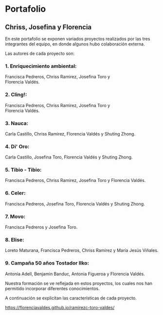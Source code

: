 # Portafolio
## Chriss, Josefina y Florencia

En este portafolio se exponen variados proyectos realizados por las tres integrantes del equipo, en donde algunos hubo colaboración externa.

Las autores de cada proyecto son:
### 1. Enriquecimiento ambiental:
Francisca Pedreros, 
Chriss Ramirez, 
  Josefina Toro y  
  Florencia Valdés.

### 2. Cling!:
  Francisca Pedreros, 
  Chriss Ramirez, 
  Josefina Toro y  
  Florencia Valdés.

### 3. Nauca:
  Carla Castillo, 
  Chriss Ramirez, 
  Florencia Valdés y 
  Shuting Zhong.

### 4. Di' Oro:
  Carla Castillo, 
  Josefina Toro, 
  Florencia Valdés y 
  Shuting Zhong.

### 5. Tibio - Tibio:
  Francisca Pedreros, 
  Chriss Ramirez, 
  Josefina Toro y 
  Florencia Valdés.

### 6. Celer:
  Francisca Pedreros, 
  Josefina Toro, 
  Florencia Valdés y 
  Shuting Zhong.

### 7. Movo:
  Francisca Pedreros y 
  Josefina Toro.

### 8. Elise:
  Loreto Maturana, 
  Francisca Pedreros, 
  Chriss Ramirez y 
  María Jesús Viñales.

### 9. Campaña 50 años Tostador Ilko:
  Antonia Adell, 
  Benjamin Banduc, 
  Antonia Figueroa y 
  Florencia Valdés.

Nuestra formación se ve reflejada en estos proyectos, los cuales nos han permitido incorporar diferentes conocimientos.

A continuación se explicitan las características de cada proyecto.

https://florenciavaldes.github.io/ramirezc-toro-valdes/
